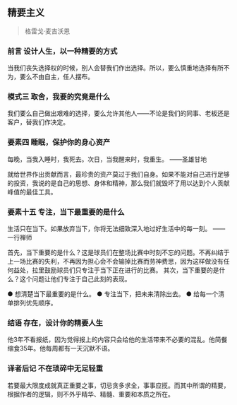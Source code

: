 ## 精要主义
> 格雷戈·麦吉沃恩

### 前言 设计人生，以一种精要的方式

当我们丧失选择权的时候，别人会替我们作出选择。所以，要么慎重地选择有所不为，要么不由自主，任人摆布。

### 模式三 取舍，我要的究竟是什么

我们要么自己做出艰难的选择，要么允许其他人——不论是我们的同事、老板还是客户，替我们作决定。

### 要素四 睡眠，保护你的身心资产

每晚，当我入睡时，我死去。次日，当我醒来时，我重生。
——圣雄甘地

就给世界作出贡献而言，最珍贵的资产莫过于我们自身。如果不能对自己进行足够的投资，我说的是自己的思想、身体和精神，那么我们就毁坏了用以达到个人贡献峰值的最佳工具。

### 要素十五 专注，当下最重要的是什么

生活只在当下。如果放弃当下，你将无法细致深入地过好生活中的每一刻。
—— 一行禅师

首先，当下重要的是什么？这是球员们在整场比赛中时刻不忘的问题。不再纠结于上一场比赛的失利，不再因为担心会不会输掉比赛而劳神费思，因为这样做没有任何益处，拉里鼓励球员们只专注于当下正在进行的比赛。
其次，当下重要的是什么？这个问题让他们专注于自己此刻的表现。

● 想清楚当下最重要的是什么。
● 专注当下，把未来清除出去。
● 给每一个清单排列优先顺序。

### 结语 存在，设计你的精要人生

他3年不看报纸，因为觉得报上的内容只会给他的生活带来不必要的混乱。他简餐缩食35年。他每周都有一天沉默不语。

### 译者后记 不在琐碎中无足轻重

若要最大限度成就真正重要之事，切忌贪多求全，事事应揽。而其中所谓的精要，根据作者的逻辑，则不外乎精华、精髓、重要和本质之所在。
